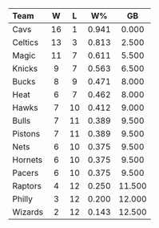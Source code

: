 | Team                             |  W  |  L  |  W%   |   GB   |
|:---------------------------------|:---:|:---:|:-----:|:------:|
| [](/r/clevelandcavs) Cavs        | 16  |  1  | 0.941 | 0.000  |
| [](/r/bostonceltics) Celtics     | 13  |  3  | 0.813 | 2.500  |
| [](/r/orlandomagic) Magic        | 11  |  7  | 0.611 | 5.500  |
| [](/r/nyknicks) Knicks           |  9  |  7  | 0.563 | 6.500  |
| [](/r/mkebucks) Bucks            |  8  |  9  | 0.471 | 8.000  |
| [](/r/heat) Heat                 |  6  |  7  | 0.462 | 8.000  |
| [](/r/atlantahawks) Hawks        |  7  | 10  | 0.412 | 9.000  |
| [](/r/chicagobulls) Bulls        |  7  | 11  | 0.389 | 9.500  |
| [](/r/detroitpistons) Pistons    |  7  | 11  | 0.389 | 9.500  |
| [](/r/gonets) Nets               |  6  | 10  | 0.375 | 9.500  |
| [](/r/charlottehornets) Hornets  |  6  | 10  | 0.375 | 9.500  |
| [](/r/pacers) Pacers             |  6  | 10  | 0.375 | 9.500  |
| [](/r/torontoraptors) Raptors    |  4  | 12  | 0.250 | 11.500 |
| [](/r/sixers) Philly             |  3  | 12  | 0.200 | 12.000 |
| [](/r/washingtonwizards) Wizards |  2  | 12  | 0.143 | 12.500 |